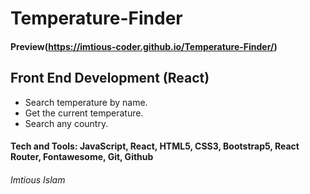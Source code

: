 # Temperature-Finder

#### Preview(https://imtious-coder.github.io/Temperature-Finder/)

## Front End Development (React)

* Search temperature by name.
* Get the current temperature.
* Search any country. 

#### Tech and Tools: JavaScript, React, HTML5, CSS3, Bootstrap5, React Router, Fontawesome, Git, Github

###### Imtious Islam 

